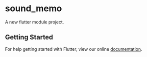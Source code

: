 # sound_memo

A new flutter module project.

## Getting Started

For help getting started with Flutter, view our online
[documentation](https://flutter.dev/).
